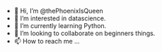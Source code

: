 - 👋 Hi, I’m @thePhoenixIsQueen
- 👀 I’m interested in datascience.
- 🌱 I’m currently learning Python.
- 💞️ I’m looking to collaborate on beginners things.
- 📫 How to reach me ...

<!---
thePhoenixIsQueen/thePhoenixIsQueen is a ✨ special ✨ repository because its `README.md` (this file) appears on your GitHub profile.
You can click the Preview link to take a look at your changes.
--->
